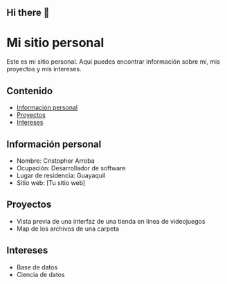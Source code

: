 ## Hi there 👋

# Mi sitio personal
Este es mi sitio personal. Aquí puedes encontrar información sobre mí, mis
proyectos y mis intereses.
## Contenido
* [Información personal](#información-personal)
* [Proyectos](#proyectos)
* [Intereses](#intereses)
## Información personal
* Nombre: Cristopher Arroba
* Ocupación: Desarrollador de software
* Lugar de residencia: Guayaquil
* Sitio web: [Tu sitio web]
## Proyectos
* Vista previa de una interfaz de una tienda en linea de videojuegos
* Map de los archivos de una carpeta 
## Intereses
* Base de datos
* Ciencia de datos
